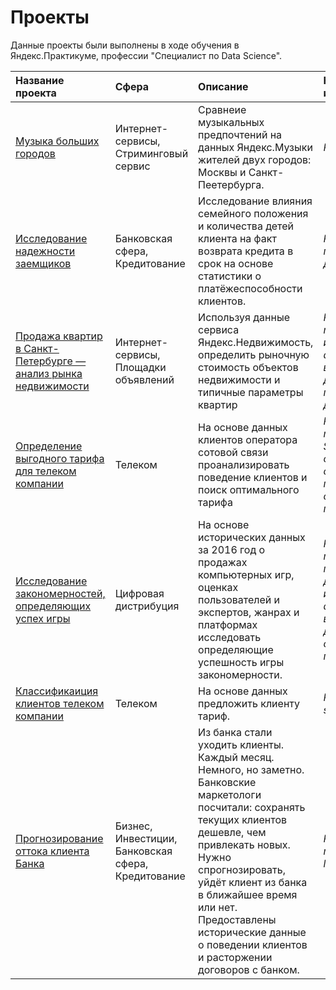 # Проекты

Данные проекты были выполнены в ходе обучения в Яндекс.Практикуме, профессии "Специалист по Data Science".

| Название проекта | Сфера | Описание | Навыки и инструменты |
|:-----------------|:------|:---------|:---------------------|
|[Музыка больших городов](https://github.com/TrefilovaDiana/portfolio/tree/main/Big_cities_music)|Интернет-сервисы, Стриминговый сервис|Сравнеие музыкальных предпочтений на данных Яндекс.Музыки жителей двух городов: Москвы и Санкт-Пеетербурга.|*Python*, *pandas*|
|[Исследование надежности заемщиков](https://github.com/TrefilovaDiana/portfolio/tree/main/Reliability_of_borrowers_research)|Банковская сфера, Кредитование|Исследование влияния семейного положения и количества детей клиента на факт возврата кредита в срок на основе статистики о платёжеспособности клиентов.|*Python*, *pandas*, *предобработка данных*|
|[Продажа квартир в Санкт-Петербурге — анализ рынка недвижимости](https://github.com/TrefilovaDiana/portfolio/tree/main/Real_estate_prices_research)|Интернет-сервисы, Площадки объявлений|Используя данные сервиса Яндекс.Недвижимость, определить рыночную стоимость объектов недвижимости и типичные параметры квартир|*Python*, *pandas*, *matplotlib*, *исследовательский анализ данных*, *визуализация данных*, *предобработка данных*|
|[Определение выгодного тарифа для телеком компании](https://github.com/TrefilovaDiana/portfolio/tree/main/Optimal_tariff)|Телеком|На основе данных клиентов оператора сотовой связи проанализировать поведение клиентов и поиск оптимального тарифа|*Python*, *pandas*, *matplotlib*, *NumPy*, *SciPy*, *описательная статистика*, *проверка статистических гипотез*|
|[Исследование закономерностей, определяющих успех игры](https://github.com/TrefilovaDiana/portfolio/tree/main/Success_of_the_game_research)|Цифровая дистрибуция|На основе исторических данных за 2016 год о продажах компьютерных игр, оценках пользователей и экспертов, жанрах и платформах исследовать определяющие успешность игры закономерности.|*Python*, *pandas*, *matplotlib*, *SciPy*, *предобработка данных*, *исследовательский анализ данных*, *визуализация данных*, *проверка статистических гипотез*|
|[Классификаиция клиентов телеком компании](https://github.com/TrefilovaDiana/portfolio/tree/main/Tariff_recommendation)|Телеком|На основе данных предложить клиенту тариф.|*Python*, *pandas*, *scikit-learn*|
|[Прогнозирование оттока клиента Банка](https://github.com/TrefilovaDiana/portfolio/tree/main/Forecasting_bank_customer_churn)|Бизнес, Инвестиции, Банковская сфера, Кредитование|Из банка стали уходить клиенты. Каждый месяц. Немного, но заметно. Банковские маркетологи посчитали: сохранять текущих клиентов дешевле, чем привлекать новых. Нужно спрогнозировать, уйдёт клиент из банка в ближайшее время или нет. Предоставлены исторические данные о поведении клиентов и расторжении договоров с банком.|*Python*, *pandas*, *matplotlib*, *scikit-learn*|
